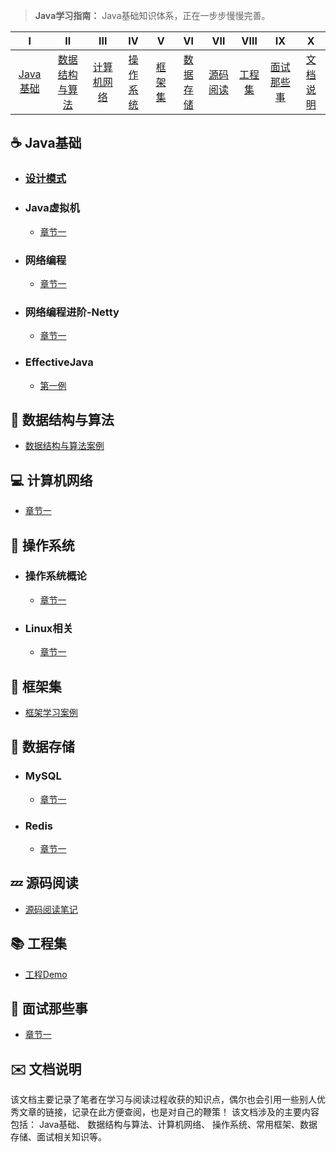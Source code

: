 
> **Java学习指南：** Java基础知识体系，正在一步步慢慢完善。

| Ⅰ  | Ⅱ | Ⅲ | Ⅳ | Ⅴ | Ⅵ | Ⅶ | Ⅷ | Ⅸ | Ⅹ |
| :--------: | :----------: | :-----------: | :---------: | :---------: | :---------:| :---------: | :-------: | :-------:| :----:|
| [Java基础](#coffee-Java基础)|[数据结构与算法](#open_file_folder-数据结构与算法)|[计算机网络](#computer-计算机网络) | [操作系统](#iphone-操作系统)| [框架集](#book-框架集)|  [数据存储](#floppy_disk-数据存储)|[源码阅读](#zzz-源码阅读)|[工程集](#books-工程Demo)| [面试那些事](#musical_note-面试那些事)| [文档说明](#envelope-文档说明)|

## :coffee: Java基础
 - ### [设计模式](https://github.com/gentryhuang/java-base-learning/blob/master/design-patterns-example/README.md)
   
 - ### Java虚拟机
   - [章节一](xxx.md)
    
 - ### 网络编程
   - [章节一](xxx.md)
  
 - ### 网络编程进阶-Netty
   - [章节一](xxx.md)

 - ### EffectiveJava
   - [第一例](xxx.md)

## :open_file_folder: 数据结构与算法
   
 -  [数据结构与算法案例](https://github.com/gentryhuang/algorithm-learning)
 
## :computer: 计算机网络

 - [章节一](xxx.md)
  
## :iphone: 操作系统

 - ### 操作系统概论
   - [章节一](xxx.md)
 - ### Linux相关
   - [章节一](xxx.md)  

## :book: 框架集
  - [框架学习案例](https://github.com/gentryhuang/frame-learning)
  
## :floppy_disk: 数据存储

 - ### MySQL
   - [章节一](xxx.md)
 - ### Redis
   - [章节一](xxx.md)
 
## :zzz: 源码阅读
 - [源码阅读笔记](https://github.com/gentryhuang/resource-reading)

## :books: 工程集
 - [工程Demo](https://github.com/gentryhuang/case-coding)

## :musical_note: 面试那些事

 - [章节一](xxx.md)

## :envelope: 文档说明

该文档主要记录了笔者在学习与阅读过程收获的知识点，偶尔也会引用一些别人优秀文章的链接，记录在此方便查阅，也是对自己的鞭策！ 该文档涉及的主要内容包括： Java基础、 数据结构与算法、计算机网络、 操作系统、常用框架、数据存储、面试相关知识等。
